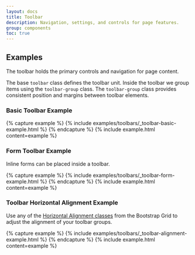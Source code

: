 ```yaml
---
layout: docs
title: Toolbar
description: Navigation, settings, and controls for page features.
group: components
toc: true
---
```


## Examples

The toolbar holds the primary controls and navigation for page content.

The base `toolbar` class defines the toolbar unit. Inside the toolbar we group items using the `toolbar-group` class.
The `toolbar-group` class provides consistent position and margins between toolbar elements. 

### Basic Toolbar Example

<div class="toolbar-detached">
{% capture example %}
{% include examples/toolbars/_toolbar-basic-example.html %}
{% endcapture %}
{% include example.html content=example %} 
</div>

### Form Toolbar Example

Inline forms can be placed inside a toolbar.

<div class="toolbar-detached">
{% capture example %}
{% include examples/toolbars/_toolbar-form-example.html %}
{% endcapture %}
{% include example.html content=example %} 
</div>

### Toolbar Horizontal Alignment Example

Use any of the [Horizontal Alignment classes](/docs/bootstrap/4.1/layout/grid#horizontal-alignment) from the Bootstrap Grid to 
adjust the alignment of your toolbar groups. 

<div class="toolbar-detached">
{% capture example %}
{% include examples/toolbars/_toolbar-alignment-example.html %}
{% endcapture %}
{% include example.html content=example %} 
</div>
